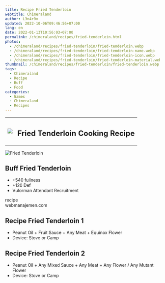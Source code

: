 ```yaml
---
title: Recipe Fried Tenderloin
webtitle: Chimeraland
author: L3n4r0x
updated: 2022-10-06T09:46:56+07:00
lang: en
date: 2022-01-13T10:56:03+07:00
permalink: /chimeraland/recipes/fried-tenderloin.html
photos:
  - /chimeraland/recipes/fried-tenderloin/fried-tenderloin.webp
  - /chimeraland/recipes/fried-tenderloin/fried-tenderloin-name.webp
  - /chimeraland/recipes/fried-tenderloin/fried-tenderloin-icon.webp
  - /chimeraland/recipes/fried-tenderloin/fried-tenderloin-material.webp
thumbnail: /chimeraland/recipes/fried-tenderloin/fried-tenderloin.webp
tags:
  - Chimeraland
  - Recipe
  - Buff
  - Food
categories:
  - Games
  - Chimeraland
  - Recipes
---
```


<section id="bootstrap-wrapper">
  <link
    rel="stylesheet"
    href="https://cdn.statically.io/gh/dimaslanjaka/Web-Manajemen/40ac3225/css/bootstrap-4.5-wrapper.css"
  />
  <div class="row mb-2">
    <div class="col-md-12 mb-2">
      <table class="table" id="post-info">
        <tbody>
          <tr>
            <td>
              <img
                class="d-inline-block me-2"
                src="/chimeraland/recipes/fried-tenderloin/fried-tenderloin-icon.webp"
                width="auto"
                height="auto"
              />
            </td>
            <td><h1 class="fs-5">Fried Tenderloin Cooking Recipe</h1></td>
          </tr>
        </tbody>
      </table>
    </div>
  </div>
  <div class="card mb-2">
    <div class="row g-0">
      <div class="col-sm-4 position-relative mb-2">
        <img
          src="/chimeraland/recipes/fried-tenderloin/fried-tenderloin-material.webp"
          class="card-img fit-cover w-100 h-100"
          alt="Fried Tenderloin"
          data-fancybox="true"
        />
      </div>
      <div class="col-sm-8 mb-2">
        <div class="card-body">
          <h2 class="card-title fs-5">Buff Fried Tenderloin</h2>
          <div class="card-text">
            <ul>
              <li>+540 fullness</li>
              <li>+120 Def</li>
              <li>Vulorman Attendant Recruitment</li>
            </ul>
          </div>
          <span class="badge rounded-pill bg-dark text-white">recipe</span>
        </div>
        <div class="card-footer text-end text-muted">webmanajemen.com</div>
      </div>
    </div>
  </div>
  <div class="row mb-2">
    <div class="col-12 col-lg-6 recipe-item mb-2">
      <div class="card">
        <div class="card-body">
          <h2 class="card-title fs-5">Recipe Fried Tenderloin 1</h2>
          <div class="card-text">
            <ul>
              <li>
                Peanut Oil<span> + </span>Fruit Sauce<span> + </span>Any
                Meat<span> + </span>Equinox Flower
              </li>
              <li>Device: Stove or Camp</li>
            </ul>
          </div>
        </div>
      </div>
    </div>
    <div class="col-12 col-lg-6 recipe-item mb-2">
      <div class="card">
        <div class="card-body">
          <h2 class="card-title fs-5">Recipe Fried Tenderloin 2</h2>
          <div class="card-text">
            <ul>
              <li>
                Peanut Oil<span> + </span>Any Mixed Sauce<span> + </span>Any
                Meat<span> + </span>Any Flower<span> / </span>Any Mutant Flower
              </li>
              <li>Device: Stove or Camp</li>
            </ul>
          </div>
        </div>
      </div>
    </div>
  </div>
</section>